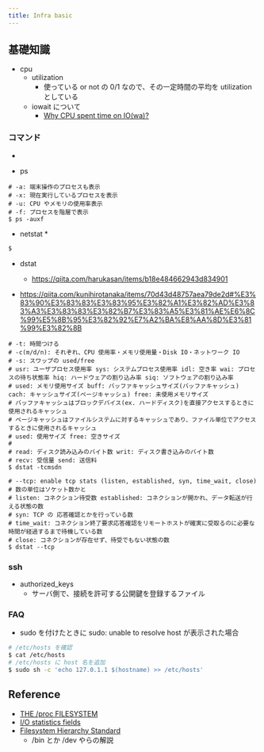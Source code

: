 ```yaml
---
title: Infra basic
---
```


## 基礎知識
* cpu
    * utilization
        * 使っている or not の 0/1 なので、その一定時間の平均を utilization としている
    * iowait について
      * [Why CPU spent time on IO(wa)?
](https://serverfault.com/questions/684339/why-cpu-spent-time-on-iowa)

### コマンド
* 

* ps
    
``` 
# -a: 端末操作のプロセスも表示
# -x: 現在実行しているプロセスを表示
# -u: CPU やメモリの使用率表示
# -f: プロセスを階層で表示
$ ps -auxf

```

* netstat
    * 
``` bash
$ 
```

* dstat
    * https://qiita.com/harukasan/items/b18e484662943d834901

* https://qiita.com/kunihirotanaka/items/70d43d48757aea79de2d#%E3%83%90%E3%83%83%E3%83%95%E3%82%A1%E3%82%AD%E3%83%A3%E3%83%83%E3%82%B7%E3%83%A5%E3%81%AE%E6%8C%99%E5%8B%95%E3%82%92%E7%A2%BA%E8%AA%8D%E3%81%99%E3%82%8B

```
# -t: 時間つける
# -c(m/d/n): それぞれ、CPU 使用率・メモリ使用量・Disk IO・ネットワーク IO
# -s: スワップの used/free
# usr: ユーザプロセス使用率 sys: システムプロセス使用率 idl: 空き率 wai: プロセスの待ち状態率 hiq: ハードウェアの割り込み率 siq: ソフトウェアの割り込み率
# used: メモリ使用サイズ buff: バッファキャッシュサイズ(バッファキャッシュ) cach: キャッシュサイズ(ページキャッシュ) free: 未使用メモリサイズ
# バッファキャッシュはブロックデバイス(ex. ハードディスク)を直接アクセスするときに使用されるキャッシュ
# ページキャッシュはファイルシステムに対するキャッシュであり、ファイル単位でアクセスするときに使用されるキャッシュ
# used: 使用サイズ free: 空きサイズ
# 
# read: ディスク読み込みのバイト数 writ: ディスク書き込みのバイト数
# recv: 受信量 send: 送信料
$ dstat -tcmsdn

# --tcp: enable tcp stats (listen, established, syn, time_wait, close)
# 数の単位はソケット数かと
# listen: コネクション待受数 established: コネクションが開かれ、データ転送が行える状態の数
# syn: TCP の 応答確認とかを行っている数
# time_wait: コネクション終了要求応答確認をリモートホストが確実に受取るのに必要な時間が経過するまで待機している数
# close: コネクションが存在せず、待受でもない状態の数
$ dstat --tcp
```

### ssh
* authorized_keys
    * サーバ側で、接続を許可する公開鍵を登録するファイル

### FAQ
* sudo を付けたときに sudo: unable to resolve host が表示された場合
``` bash
# /etc/hosts を確認
$ cat /etc/hosts
# /etc/hosts に host 名を追加
$ sudo sh -c 'echo 127.0.1.1 $(hostname) >> /etc/hosts'
```

## Reference
* [THE /proc FILESYSTEM](https://www.kernel.org/doc/Documentation/filesystems/proc.txt)
* [I/O statistics fields](https://www.kernel.org/doc/Documentation/iostats.txt)
* [Filesystem Hierarchy Standard](http://www.pathname.com/fhs/pub/fhs-2.3.pdf)
  * /bin とか /dev やらの解説
